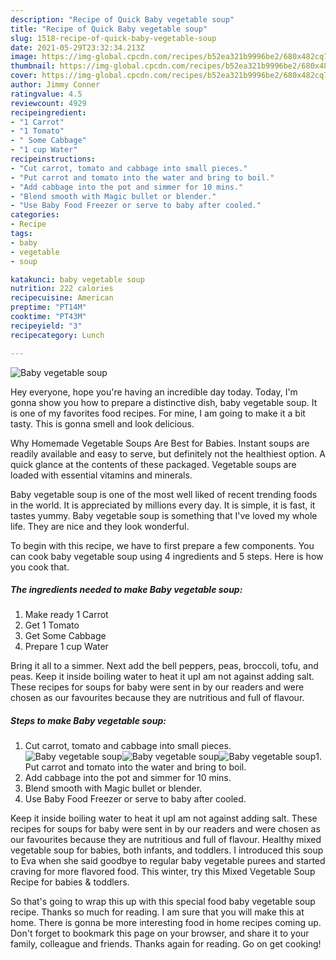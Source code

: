 ```yaml
---
description: "Recipe of Quick Baby vegetable soup"
title: "Recipe of Quick Baby vegetable soup"
slug: 1518-recipe-of-quick-baby-vegetable-soup
date: 2021-05-29T23:32:34.213Z
image: https://img-global.cpcdn.com/recipes/b52ea321b9996be2/680x482cq70/baby-vegetable-soup-recipe-main-photo.jpg
thumbnail: https://img-global.cpcdn.com/recipes/b52ea321b9996be2/680x482cq70/baby-vegetable-soup-recipe-main-photo.jpg
cover: https://img-global.cpcdn.com/recipes/b52ea321b9996be2/680x482cq70/baby-vegetable-soup-recipe-main-photo.jpg
author: Jimmy Conner
ratingvalue: 4.5
reviewcount: 4929
recipeingredient:
- "1 Carrot"
- "1 Tomato"
- " Some Cabbage"
- "1 cup Water"
recipeinstructions:
- "Cut carrot, tomato and cabbage into small pieces."
- "Put carrot and tomato into the water and bring to boil."
- "Add cabbage into the pot and simmer for 10 mins."
- "Blend smooth with Magic bullet or blender."
- "Use Baby Food Freezer or serve to baby after cooled."
categories:
- Recipe
tags:
- baby
- vegetable
- soup

katakunci: baby vegetable soup 
nutrition: 222 calories
recipecuisine: American
preptime: "PT14M"
cooktime: "PT43M"
recipeyield: "3"
recipecategory: Lunch

---
```



![Baby vegetable soup](https://img-global.cpcdn.com/recipes/b52ea321b9996be2/680x482cq70/baby-vegetable-soup-recipe-main-photo.jpg)

Hey everyone, hope you're having an incredible day today. Today, I'm gonna show you how to prepare a distinctive dish, baby vegetable soup. It is one of my favorites food recipes. For mine, I am going to make it a bit tasty. This is gonna smell and look delicious.

Why Homemade Vegetable Soups Are Best for Babies. Instant soups are readily available and easy to serve, but definitely not the healthiest option. A quick glance at the contents of these packaged. Vegetable soups are loaded with essential vitamins and minerals.

Baby vegetable soup is one of the most well liked of recent trending foods in the world. It is appreciated by millions every day. It is simple, it is fast, it tastes yummy. Baby vegetable soup is something that I've loved my whole life. They are nice and they look wonderful.


To begin with this recipe, we have to first prepare a few components. You can cook baby vegetable soup using 4 ingredients and 5 steps. Here is how you cook that.

<!--inarticleads1-->

##### The ingredients needed to make Baby vegetable soup:

1. Make ready 1 Carrot
1. Get 1 Tomato
1. Get  Some Cabbage
1. Prepare 1 cup Water


Bring it all to a simmer. Next add the bell peppers, peas, broccoli, tofu, and peas. Keep it inside boiling water to heat it upI am not against adding salt. These recipes for soups for baby were sent in by our readers and were chosen as our favourites because they are nutritious and full of flavour. 

<!--inarticleads2-->

##### Steps to make Baby vegetable soup:

1. Cut carrot, tomato and cabbage into small pieces.
<img src="https://img-global.cpcdn.com/steps/5a16e42f9cf429c0/160x128cq70/baby-vegetable-soup-recipe-step-1-photo.jpg" alt="Baby vegetable soup"><img src="https://img-global.cpcdn.com/steps/68c8c991b5be0ebe/160x128cq70/baby-vegetable-soup-recipe-step-1-photo.jpg" alt="Baby vegetable soup"><img src="https://img-global.cpcdn.com/steps/d65c537935e2276c/160x128cq70/baby-vegetable-soup-recipe-step-1-photo.jpg" alt="Baby vegetable soup">1. Put carrot and tomato into the water and bring to boil.
1. Add cabbage into the pot and simmer for 10 mins.
1. Blend smooth with Magic bullet or blender.
1. Use Baby Food Freezer or serve to baby after cooled.


Keep it inside boiling water to heat it upI am not against adding salt. These recipes for soups for baby were sent in by our readers and were chosen as our favourites because they are nutritious and full of flavour. Healthy mixed vegetable soup for babies, both infants, and toddlers. I introduced this soup to Eva when she said goodbye to regular baby vegetable purees and started craving for more flavored food. This winter, try this Mixed Vegetable Soup Recipe for babies &amp; toddlers. 

So that's going to wrap this up with this special food baby vegetable soup recipe. Thanks so much for reading. I am sure that you will make this at home. There is gonna be more interesting food in home recipes coming up. Don't forget to bookmark this page on your browser, and share it to your family, colleague and friends. Thanks again for reading. Go on get cooking!

